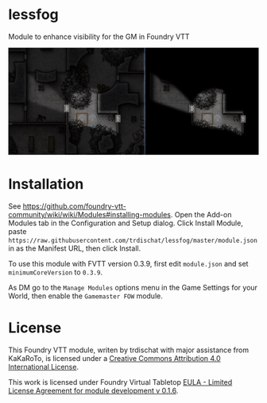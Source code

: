 # lessfog
Module to enhance visibility for the GM in Foundry VTT

![Illustrate effect of lessfog module](lessfog.jpg "Compare GM view to Player view with lessfog enabled")

# Installation
See https://github.com/foundry-vtt-community/wiki/wiki/Modules#installing-modules. Open the Add-on Modules tab in the Configuration and Setup dialog. Click Install Module, paste `https://raw.githubusercontent.com/trdischat/lessfog/master/module.json` in as the Manifest URL, then click Install.

To use this module with FVTT version 0.3.9, first edit `module.json` and set `minimumCoreVersion` to `0.3.9`.

As DM go to the `Manage Modules` options menu in the Game Settings for your World, then enable the `Gamemaster FOW` module.

# License
This Foundry VTT module, writen by trdischat with major assistance from KaKaRoTo, is licensed under a [Creative Commons Attribution 4.0 International License](http://creativecommons.org/licenses/by/4.0/).

This work is licensed under Foundry Virtual Tabletop [EULA - Limited License Agreement for module development v 0.1.6](http://foundryvtt.com/pages/license.html).
